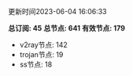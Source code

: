更新时间2023-06-04 16:06:33

**总订阅: 45**
**总节点: 641**
**有效节点: 179**
- v2ray节点: 142
- trojan节点: 19
- ss节点: 18
